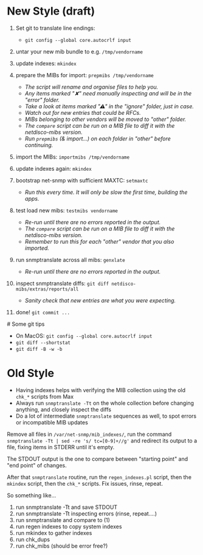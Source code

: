 # New Style (draft)

1. Set git to translate line endings:

    * `git config --global core.autocrlf input`

1. untar your new mib bundle to e.g. `/tmp/vendorname`
1. update indexes: `mkindex`
1. prepare the MIBs for import: `prepmibs /tmp/vendorname`

    * _The script will rename and organise files to help you._
    * _Any items marked "✘" need manually inspecting and will be in the "error" folder._
    * _Take a look at items marked "⚠" in the "ignore" folder, just in case._
    * _Watch out for new entries that could be RFCs._
    * _MIBs belonging to other vendors will be moved to "other" folder._
    * _The `compare` script can be run on a MIB file to diff it with the netdisco-mibs version._
    * _Run `prepmibs` (& import...) on each folder in "other" before continuing._

1. import the MIBs: `importmibs /tmp/vendorname`
1. update indexes again: `mkindex`
1. bootstrap net-snmp with sufficient MAXTC: `setmaxtc`

    * _Run this every time. It will only be slow the first time, building the apps._

1. test load new mibs: `testmibs vendorname`

    * _Re-run until there are no errors reported in the output._
    * _The `compare` script can be run on a MIB file to diff it with the netdisco-mibs version._
    * _Remember to run this for each "other" vendor that you also imported._

1. run snmptranslate across all mibs: `genxlate`

    * _Re-run until there are no errors reported in the output._

1. inspect snmptranslate diffs: `git diff netdisco-mibs/extras/reports/all`

    * _Sanity check that new entries are what you were expecting._

1. done! `git commit ...`

# Some git tips
* On MacOS: `git config --global core.autocrlf input`
* `git diff --shortstat`
* `git diff -B -w -b`

# Old Style
* Having indexes helps with verifying the MIB collection using the old `chk_*` scripts from Max
* Always run `snmptranslate -Tt` on the whole collection before changing anything, and closely inspect the diffs
* Do a lot of intermediate `snmptranslate` sequences as well, to spot errors or incompatible MIB updates

Remove all files in `/var/net-snmp/mib_indexes/`, run the command `snmptranslate -Tt | sed -re 's/ tc=[0-9]+//g'`
and redirect its output to a file, fixing items in STDERR until it's empty.

The STDOUT output is the one to compare between "starting point" and "end point" of changes.

After that `snmptranslate` routine, run the `regen_indexes.pl` script, then the `mkindex` script, then the `chk_*` scripts. Fix issues, rinse, repeat.

So something like...

1. run snmptranslate -Tt and save STDOUT
2. run snmptranslate -Tt inspecting errors (rinse, repeat....)
3. run snmptranslate and compare to (1)
4. run regen indexes to copy system indexes
5. run mkindex to gather indexes
6. run chk_dups
7. run chk_mibs (should be error free?)


